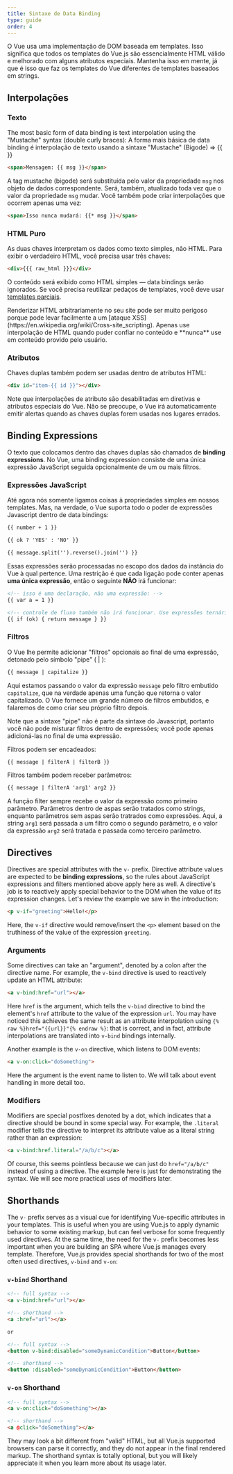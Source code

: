 ```yaml
---
title: Sintaxe de Data Binding
type: guide
order: 4
---
```


O Vue usa uma implementação de DOM baseada em templates. Isso significa que todos os templates do Vue.js são essencialmente HTML válido e melhorado com alguns atributos especiais. Mantenha isso em mente, já que é isso que faz os templates do Vue diferentes de templates baseados em strings.

## Interpolações

### Texto

The most basic form of data binding is text interpolation using the "Mustache" syntax (double curly braces):
A forma mais básica de data binding é interpolação de texto usando a sintaxe "Mustache" (Bigode) => {{ }}

``` html
<span>Mensagem: {{ msg }}</span>
```

A tag mustache (bigode) será substituída pelo valor da propriedade `msg` nos objeto de dados correspondente. Será, também, atualizado toda vez que o valor da propriedade `msg` mudar.
Você também pode criar interpolações que ocorrem apenas uma vez:

``` html
<span>Isso nunca mudará: {{* msg }}</span>
```

### HTML Puro

As duas chaves interpretam os dados como texto simples, não HTML. Para exibir o verdadeiro HTML, você precisa usar três chaves:

``` html
<div>{{{ raw_html }}}</div>
```

O conteúdo será exibido como HTML simples — data bindings serão ignorados. Se você precisa reutilizar pedaços de templates, você deve usar [templates parciais](/api/#partial).

<p class="tip">Renderizar HTML arbitrariamente no seu site pode ser muito perigoso porque pode levar facilmente a um [ataque XSS](https://en.wikipedia.org/wiki/Cross-site_scripting). Apenas use interpolação de HTML quando puder confiar no conteúdo e **nunca** use em conteúdo provido pelo usuário.</p>

### Atributos

Chaves duplas também podem ser usadas dentro de atributos HTML:

``` html
<div id="item-{{ id }}"></div>
```

Note que interpolações de atributo são desabilitadas em diretivas e atributos especiais do Vue. Não se preocupe, o Vue irá automaticamente emitir alertas quando as chaves duplas forem usadas nos lugares errados.

## Binding Expressions

O texto que colocamos dentro das chaves duplas são chamados de **binding expressions**. No Vue, uma binding expression consiste de uma única expressão JavaScript seguida opcionalmente de um ou mais filtros.

### Expressões JavaScript

Até agora nós somente ligamos coisas à propriedades simples em nossos templates. Mas, na verdade, o Vue suporta todo o poder de expressões Javascript dentro de data bindings:

``` html
{{ number + 1 }}

{{ ok ? 'YES' : 'NO' }}

{{ message.split('').reverse().join('') }}
```

Essas expressões serão processadas no escopo dos dados da instância do Vue à qual pertence. Uma restrição é que cada ligação pode conter apenas **uma única expressão**, então o seguinte **NÃO** irá funcionar: 

``` html
<!-- isso é uma declaração, não uma expressão: -->
{{ var a = 1 }}

<!-- controle de fluxo também não irá funcionar. Use expressões ternárias -->
{{ if (ok) { return message } }}
```

### Filtros

O Vue lhe permite adicionar "filtros" opcionais ao final de uma expressão, detonado pelo símbolo "pipe" ( | ):

``` html
{{ message | capitalize }}
```

Aqui estamos passando o valor da expressão `message` pelo filtro embutido `capitalize`, que na verdade apenas uma função que retorna o valor capitalizado. O Vue fornece um grande número de filtros embutidos, e falaremos de como criar seu próprio filtro depois.


Note que a sintaxe "pipe" não é parte da sintaxe do Javascript, portanto você não pode misturar filtros dentro de expressões; você pode apenas adicioná-las no final de uma expressão.

Filtros podem ser encadeados:

``` html
{{ message | filterA | filterB }}
```

Filtros também podem receber parâmetros:

``` html
{{ message | filterA 'arg1' arg2 }}
```

A função filter sempre recebe o valor da expressão como primeiro parâmetro. Parâmetros dentro de aspas serão tratados como strings, enquanto parâmetros sem aspas serão tratrados como expressões. Aqui, a string `arg1` será passada a um filtro como o segundo parâmetro, e o valor da expressão `arg2` será tratada e passada como terceiro parâmetro.

## Directives

Directives are special attributes with the `v-` prefix. Directive attribute values are expected to be **binding expressions**, so the rules about JavaScript expressions and filters mentioned above apply here as well. A directive's job is to reactively apply special behavior to the DOM when the value of its expression changes. Let's review the example we saw in the introduction:

``` html
<p v-if="greeting">Hello!</p>
```

Here, the `v-if` directive would remove/insert the `<p>` element based on the truthiness of the value of the expression `greeting`.

### Arguments

Some directives can take an "argument", denoted by a colon after the directive name. For example, the `v-bind` directive is used to reactively update an HTML attribute:

``` html
<a v-bind:href="url"></a>
```

Here `href` is the argument, which tells the `v-bind` directive to bind the element's `href` attribute to the value of the expression `url`. You may have noticed this achieves the same result as an attribute interpolation using `{% raw %}href="{{url}}"{% endraw %}`: that is correct, and in fact, attribute interpolations are translated into `v-bind` bindings internally.

Another example is the `v-on` directive, which listens to DOM events:

``` html
<a v-on:click="doSomething">
```

Here the argument is the event name to listen to. We will talk about event handling in more detail too.

### Modifiers

Modifiers are special postfixes denoted by a dot, which indicates that a directive should be bound in some special way. For example, the `.literal` modifier tells the directive to interpret its attribute value as a literal string rather than an expression:

``` html
<a v-bind:href.literal="/a/b/c"></a>
```

Of course, this seems pointless because we can just do `href="/a/b/c"` instead of using a directive. The example here is just for demonstrating the syntax. We will see more practical uses of modifiers later.

## Shorthands

The `v-` prefix serves as a visual cue for identifying Vue-specific attributes in your templates. This is useful when you are using Vue.js to apply dynamic behavior to some existing markup, but can feel verbose for some frequently used directives. At the same time, the need for the `v-` prefix becomes less important when you are building an SPA where Vue.js manages every template. Therefore, Vue.js provides special shorthands for two of the most often used directives, `v-bind` and `v-on`:

### `v-bind` Shorthand

``` html
<!-- full syntax -->
<a v-bind:href="url"></a>

<!-- shorthand -->
<a :href="url"></a>

or

<!-- full syntax -->
<button v-bind:disabled="someDynamicCondition">Button</button>

<!-- shorthand -->
<button :disabled="someDynamicCondition">Button</button>
```


### `v-on` Shorthand

``` html
<!-- full syntax -->
<a v-on:click="doSomething"></a>

<!-- shorthand -->
<a @click="doSomething"></a>
```

They may look a bit different from "valid" HTML, but all Vue.js supported browsers can parse it correctly, and they do not appear in the final rendered markup. The shorthand syntax is totally optional, but you will likely appreciate it when you learn more about its usage later.
